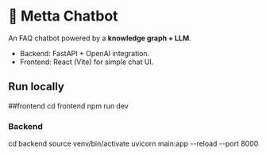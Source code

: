 
# 🌿 Metta Chatbot

An FAQ chatbot powered by a **knowledge graph + LLM**.
- Backend: FastAPI + OpenAI integration.
- Frontend: React (Vite) for simple chat UI.

## Run locally
##frontend
cd frontend
npm run dev


### Backend
cd backend
source venv/bin/activate
uvicorn main:app --reload --port 8000



